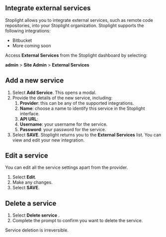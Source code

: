 ## Integrate external services

Stoplight allows you to integrate external services, such as remote code repositories, into your Stoplight organization. Stoplight supports the following integrations:

- Bitbucket
- More coming soon <!-- QUERY: which services are we going to support? -->

Access **External Services** from the Stoplight dashboard by selecting:

**admin** > **Site Admin** > **External Services**

## Add a new service

1. Select **Add Service**. This opens a modal.
2. Provide the details of the new service, including:
    1. **Provider**: this can be any of the supported integrations.
    2. **Name**: choose a name to identify this service in the Stoplight interface.
    3. **API URL**: 
    4. **Username**: your username for the service.
    5. **Password**: your password for the service.
3. Select **SAVE**. Stoplight returns you to the **External Services** list. You can view and edit your new integration.

## Edit a service

You can edit all the service settings apart from the provider.

1. Select **Edit**.
2. Make any changes.
3. Select **SAVE**.

## Delete a service

1. Select **Delete service** <!--TODO: button icon here -->.
2. Complete the prompt to confirm you want to delete the service.

Service deletion is irreversible.